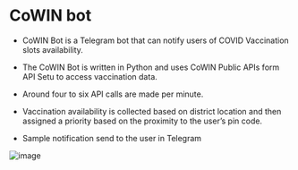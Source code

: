 # CoWIN bot

* CoWIN Bot is a Telegram bot that can notify users of COVID Vaccination slots availability.

* The CoWIN Bot is written in Python and uses CoWIN Public APIs form API Setu to access vaccination data.

* Around four to six API calls are made per minute.

* Vaccination availability is collected based on district location and then assigned a priority based on the proximity to the user’s pin code.

* Sample notification send to the user in Telegram

![image](https://user-images.githubusercontent.com/64645167/126761638-de922150-fc6e-4d1a-94ec-bd4f5a0ae41e.png)

